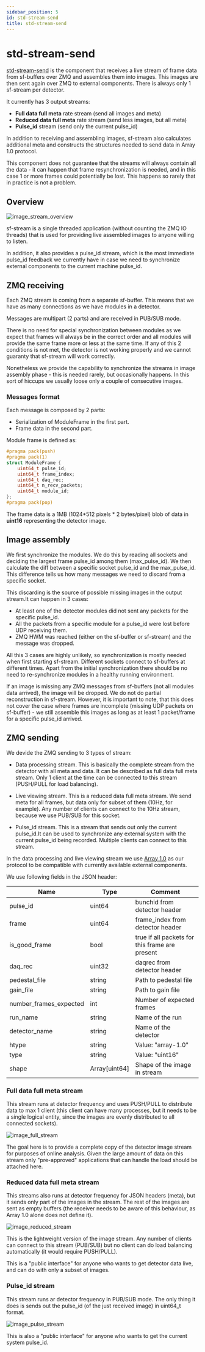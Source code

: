 ```yaml
---
sidebar_position: 5
id: std-stream-send
title: std-stream-send
---
```


# std-stream-send

[std-stream-send](https://github.com/paulscherrerinstitute/sf_daq_buffer/tree/eiger/std-stream-send) is the component that receives a live stream of frame data from sf-buffers over ZMQ and assembles them into images. This images are then sent again over ZMQ to external components. There is always only 1 sf-stream per detector.

It currently has 3 output streams:

- **Full data full meta** rate stream (send all images and meta)
- **Reduced data full meta** rate stream (send less images, but
  all meta)
- **Pulse_id** stream (send only the current pulse_id)

In addition to receiving and assembling images, sf-stream also calculates additional meta and constructs the structures needed to send data in Array 1.0 protocol.

This component does not guarantee that the streams will always contain all the data - it can happen that frame resynchronization is needed, and in this case 1 or more frames could potentially be lost. This happens so rarely that in practice is not a problem.

## Overview

![image_stream_overview](https://github.com/paulscherrerinstitute/sf_daq_buffer/raw/eiger/docs/sf_daq_buffer-overview-stream.jpg)

sf-stream is a single threaded application (without counting the ZMQ IO threads) that is used for providing live assembled images to anyone willing to listen.

In addition, it also provides a pulse_id stream, which is the most immediate pulse_id feedback we currently have in case we need to synchronize external components to the current machine pulse_id.

## ZMQ receiving

Each ZMQ stream is coming from a separate sf-buffer. This means that we have as many connections as we have modules in a detector.

Messages are multipart (2 parts) and are received in PUB/SUB mode.

There is no need for special synchronization between modules as we expect that frames will always be in the correct order and all modules will provide the same frame more or less at the same time. If any of this 2 conditions is not met, the detector is not working properly and we cannot guaranty that sf-stream will work correctly.

Nonetheless we provide the capability to synchronize the streams in image assembly phase - this is needed rarely, but occasionally happens. In this sort of hiccups we usually loose only a couple of consecutive images.

### Messages format

Each message is composed by 2 parts:

- Serialization of ModuleFrame in the first part.
- Frame data in the second part.

Module frame is defined as:

```c++
#pragma pack(push)
#pragma pack(1)
struct ModuleFrame {
    uint64_t pulse_id;
    uint64_t frame_index;
    uint64_t daq_rec;
    uint64_t n_recv_packets;
    uint64_t module_id;
};
#pragma pack(pop)
```

The frame data is a 1MB (1024*512 pixels * 2 bytes/pixel) blob of data in
**uint16** representing the detector image.

## Image assembly

We first synchronize the modules. We do this by reading all sockets and deciding the largest frame pulse_id among them (max_pulse_id). We then calculate the diff between a specific socket pulse_id and the max_pulse_id. This difference tells us how many messages we need to discard from a specific socket.

This discarding is the source of possible missing images in the output stream.It can happen in 3 cases:

- At least one of the detector modules did not sent any packets for the specific pulse_id.
- All the packets from a specific module for a pulse_id were lost before UDP receiving them.
- ZMQ HWM was reached (either on the sf-buffer or sf-stream) and the message was dropped.

All this 3 cases are highly unlikely, so synchronization is mostly needed when first starting sf-stream. Different sockets connect to sf-buffers at different times. Apart from the initial synchronization there should be no need to re-synchronize modules in a healthy running environment.

If an image is missing any ZMQ messages from sf-buffers (not all modules data arrived), the image will be dropped. We do not do partial reconstruction in sf-stream. However, it is important to note, that this does not cover the case where frames are incomplete (missing UDP packets on sf-buffer) - we still assemble this images as long as at least 1 packet/frame for a specific pulse_id arrived.

## ZMQ sending

We devide the ZMQ sending to 3 types of stream:

- Data processing stream. This is basically the complete stream from the detector with all meta and data. It can be described as full data full meta stream. Only 1 client at the time can be connected to this stream (PUSH/PULL for load balancing).

- Live viewing stream. This is a reduced data full meta stream. We send meta for all frames, but data only for subset of them (10Hz, for example). Any number of clients can connect to the 10Hz stream, because we use PUB/SUB for this socket.

- Pulse_id stream. This is a stream that sends out only the current pulse_id.It can be used to synchronize any external system with the current pulse_id being recorded. Multiple clients can connect to this stream.

In the data processing and live viewing stream we use [Array 1.0](https://github.com/paulscherrerinstitute/htypes/blob/master/array-1.0.md) as our protocol to be compatible with currently available external components.

We use following fields in the JSON header:

| Name                   | Type          | Comment                                        |
| ---------------------- | ------------- | ---------------------------------------------- |
| pulse_id               | uint64        | bunchid from detector header                   |
| frame                  | uint64        | frame_index from detector header               |
| is_good_frame          | bool          | true if all packets for this frame are present |
| daq_rec                | uint32        | daqrec from detector header                    |
| pedestal_file          | string        | Path to pedestal file                          |
| gain_file              | string        | Path to gain file                              |
| number_frames_expected | int           | Number of expected frames                      |
| run_name               | string        | Name of the run                                |
| detector_name          | string        | Name of the detector                           |
| htype                  | string        | Value: "array-1.0"                             |
| type                   | string        | Value: "uint16"                                |
| shape                  | Array[uint64] | Shape of the image in stream                   |

### Full data full meta stream

This stream runs at detector frequency and uses PUSH/PULL to distribute data to max 1 client (this client can have many processes, but it needs to be a single logical entity, since the images are evenly distributed to all connected sockets).

![image_full_stream](https://github.com/paulscherrerinstitute/sf_daq_buffer/raw/eiger/docs/sf_daq_buffer-FullStream.jpg)

The goal here is to provide a complete copy of the detector image stream for purposes of online analysis. Given the large amount of data on this stream only "pre-approved" applications that can handle the load should be attached here.

### Reduced data full meta stream

This streams also runs at detector frequency for JSON headers (meta), but it sends only part of the images in the stream. The rest of the images are sent as empty buffers (the receiver needs to be aware of this behaviour, as Array 1.0 alone does not define it).

![image_reduced_stream](https://github.com/paulscherrerinstitute/sf_daq_buffer/raw/eiger/docs/sf_daq_buffer-ReducedStream.jpg)

This is the lightweight version of the image stream. Any number of clients can connect to this stream (PUB/SUB) but no client can do load balancing automatically (it would require PUSH/PULL).

This is a "public interface" for anyone who wants to get detector data live, and can do with only a subset of images.

### Pulse_id stream

This stream runs ar detector frequency in PUB/SUB mode. The only thing it does is sends out the pulse_id (of the just received image) in uint64_t format.

![image_pulse_stream](https://github.com/paulscherrerinstitute/sf_daq_buffer/raw/eiger/docs/sf_daq_buffer-PulseStream.jpg)

This is also a "public interface" for anyone who wants to get the current system pulse_id.
